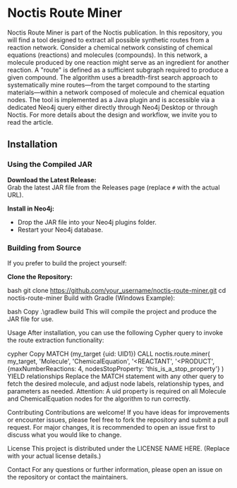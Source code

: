 # Noctis Route Miner

Noctis Route Miner is part of the Noctis publication. In this repository, you will find a tool designed to extract all possible synthetic routes from a reaction network. Consider a chemical network consisting of chemical equations (reactions) and molecules (compounds). In this network, a molecule produced by one reaction might serve as an ingredient for another reaction. A "route" is defined as a sufficient subgraph required to produce a given compound. The algorithm uses a breadth-first search approach to systematically mine routes—from the target compound to the starting materials—within a network composed of molecule and chemical equation nodes. The tool is implemented as a Java plugin and is accessible via a dedicated Neo4j query either directly through Neo4j Desktop or through Noctis. For more details about the design and workflow, we invite you to read the article.

## Installation

### Using the Compiled JAR

**Download the Latest Release:**  
Grab the latest JAR file from the Releases page (replace `#` with the actual URL).

**Install in Neo4j:**  
- Drop the JAR file into your Neo4j plugins folder.  
- Restart your Neo4j database.

### Building from Source

If you prefer to build the project yourself:

**Clone the Repository:**

bash
git clone https://github.com/your_username/noctis-route-miner.git
cd noctis-route-miner
Build with Gradle (Windows Example):

bash
Copy
.\gradlew build
This will compile the project and produce the JAR file for use.

Usage
After installation, you can use the following Cypher query to invoke the route extraction functionality:

cypher
Copy
MATCH (my_target {uid: UID1})
CALL noctis.route.miner(
  my_target, 
  'Molecule', 
  'ChemicalEquation', 
  '<REACTANT', 
  '<PRODUCT', 
  {maxNumberReactions: 4, nodesStopProperty: 'this_is_a_stop_property'}
)
YIELD relationships
Replace the MATCH statement with any other query to fetch the desired molecule, and adjust node labels, relationship types, and parameters as needed. Attention: A uid property is required on all Molecule and ChemicalEquation nodes for the algorithm to run correctly.

Contributing
Contributions are welcome! If you have ideas for improvements or encounter issues, please feel free to fork the repository and submit a pull request. For major changes, it is recommended to open an issue first to discuss what you would like to change.

License
This project is distributed under the LICENSE NAME HERE.
(Replace with your actual license details.)

Contact
For any questions or further information, please open an issue on the repository or contact the maintainers.
